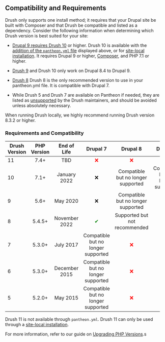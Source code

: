 ## Compatibility and Requirements

Drush only supports one install method; it requires that your Drupal site be built with Composer and that Drush be compatible and listed as a dependency. Consider the following information when determining which Drush version is best suited for your site:

* [Drupal 9 requires Drush 10](https://www.drush.org/latest/install/#drupal-compatibility) or higher.
Drush 10 is available with the [addition of the  `pantheon.yml` file](#configure-drush-version) displayed above, or for [site-local installation](#site-local-drush-usage). It requires Drupal 9 or higher, [Composer](/guides/composer/), and PHP 7.1 or higher.

* [Drush 9](https://docs.drush.org/en/9.x/) and Drush 10 only work on Drupal 8.4 to Drupal 9.

* [Drush 8](https://docs.drush.org/en/8.x/) Drush 8 is the only recommended version to use in your pantheon.yml file. It is compatible with Drupal 7.

* While Drush 5 and Drush 7 are available on Pantheon if needed, they are listed as [unsupported](https://docs.drush.org/en/8.x/install/#drupal-compatibility) by the Drush maintainers, and should be avoided unless absolutely necessary.

<Alert title="Note" type="info">

When running Drush locally, we highly recommend running Drush version 8.3.2 or higher.

</Alert>

### Requirements and Compatibility

| Drush Version  | PHP Version | End of Life     | Drupal 7| Drupal 8 | Drupal 9
| ------------- |:-------------:|:-------------:|:-------------:   |:-------------: |:-------------:  |        
| 11      | 7.4+     | TBD      |  <span style="color:red">❌ </span>    |<span style="color:red">❌ </span> |<span style="color:green">✔</span>  |
| 10      | 7.1+     | January 2022| ❌      |Compatible but no longer supported | Compatible but no longer supported| 
| 9      | 5.6+     | May 2020  | ❌      |Compatible but no longer supported |<span style="color:red">❌ </span>|
| 8     | 5.4.5+     | November 2022| <span style="color:green">✔</span>    |Supported but not recommended|<span style="color:red">❌ </span>|
| 7      | 5.3.0+     | July 2017| Compatible but no longer supported    |<span style="color:red">❌ </span>  |<span style="color:red">❌ </span>|
| 6      | 5.3.0+     | December 2015| Compatible but no longer supported    |<span style="color:red">❌ </span> |<span style="color:red">❌ </span>|
| 5     | 5.2.0+    | May 2015 | Compatible but no longer supported    |<span style="color:red">❌ </span>  |<span style="color:red">❌ </span> |

Drush 11 is not available through `pantheon.yml`. Drush 11 can only be used through a [site-local installation](#site-local-drush-usage).

For more information, refer to our guide on [Upgrading PHP Versions](/php-versions).s